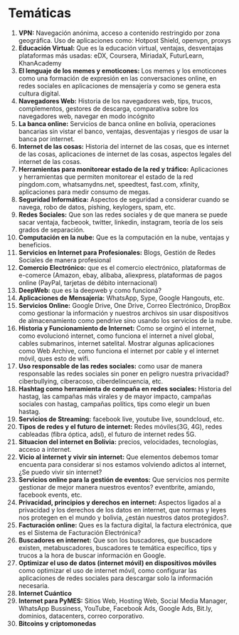 # Temáticas
1. **VPN:**  Navegación anónima, acceso a contenido restringido por zona geográfica. Uso de aplicaciones como: Hotpost Shield, openvpn, proxys
2. **Educación Virtual:** Que es la educación virtual, ventajas, desventajas plataformas más usadas: eDX, Coursera, MiriadaX, FuturLearn, KhanAcademy
3. **El lenguaje de los memes y emoticones:** Los memes y los emoticones como una formación de expresión en las conversaciones online, en redes sociales en aplicaciones de mensajería y como se genera esta cultura digital.
4. **Navegadores Web:** Historia de los navegadores web, tips, trucos, complementos, gestores de descarga, comparativa sobre los navegadores web, navegar en modo incógnito
5. **La banca online:** Servicios de banca online en bolivia, operaciones bancarias sin vistar el banco, ventajas, desventajas y riesgos de usar la banca por internet.
6. **Internet de las cosas:** Historia del internet de las cosas, que es internet de las cosas, aplicaciones de internet de las cosas, aspectos legales del internet de las cosas.
7. **Herramientas para monitorear estado de la red y tráfico:** Aplicaciones y herramientas que permiten monitorear el estado de la red pingdom.com, whatsamydns.net, speedtest, fast.com, xfinity, aplicaciones para medir consumo de megas.
8. **Seguridad Informática:** Aspectos de seguridad a considerar cuando se navega, robo de datos, pishing, keylogers, spam, etc.
9. **Redes Sociales:** Que son las redes sociales y de que manera se puede sacar ventaja, facbeook, twitter, linkedin, instagram, teoría de los seis grados de separación.
10. **Computación en la nube:** Que es la computación en la nube, ventajas y beneficios.
11. **Servicios en Internet para Profesionales:** Blogs, Gestión de Redes Sociales de manera profesional
12. **Comercio Electrónico:** que es el comercio electrónico, plataformas de e-comerce (Amazon, ebay, alibaba, aliexpress, plataformas de pagos online (PayPal, tarjetas de débito internacional)
13. **DeepWeb:** que es la deepweb y como funcioná?
14. **Aplicaciones de Mensajería:** WhatsApp, Sype, Google Hangouts, etc.
15. **Servicios Online:** Google Drive, One Drive, Correo Electrónico, DropBox como gestionar la información y nuestros archivos sin usar dispositivos de almacenamiento como pendrive sino usando los servicios de la nube.
16. **Historia y Funcionamiento de Internet:** Como se orginó el internet, como evolucionó internet, como funciona el internet a nivel global, cables submarinos, internet satelital. Mostrar algunas aplicaciones como Web Archive, como funciona el internet por cable y el internet móvil, ques esto de wifi.
17. **Uso responsable de las redes sociales:** como usar de manera responsable las redes sociales sin poner en peligro nuestra privacidad? ciberbullying, ciberacoso, ciberdelincuencia, etc.
18. **Hashtag como herramienta de compaña en redes sociales:** Historia del hastag, las campañas más virales y de mayor impacto, campañas sociales con hastag, campañas polítics, tips como elegir un buen hastag.
19. **Servicios de Streaming:** facebook live, youtube live, soundcloud, etc.
20. **Tipos de redes y el futuro de internet:** Redes móviles(3G, 4G), redes cableadas (fibra óptica, adsl), el futuro de internet redes 5G.
21. **Situacion del internet en Bolivia:** precios, velocidades, tecnologías, acceso a internet.
22. **Vicio al internet y vivir sin internet:** Que elementos debemos tomar encuenta para considerar si nos estamos volviendo adictos al internet, ¿Se puedo vivir sin internet?
23. **Servicios online para la gestión de eventos:** Que servicios nos permite gestionar de mejor manera nuestros eventos? eventbrite, amiando, facebook events, etc.
24. **Privacidad, principios y derechos en internet:** Aspectos ligados al a privacidad y los derechos de los datos en internet, que normas y leyes nos protegen en el mundo y bolivia, ¿están nuestros datos protegidos?.
25. **Facturación online:** Ques es la factura digital, la factura electrónica, que es el Sistema de Facturación Electrónica?
26. **Buscadores en internet:** Que son los buscadores, que buscadore existen, metabuscadores, buscadores te temática específico, tips y trucos a la hora de buscar información en Google.
27. **Optimizar el uso de datos (internet móvil) en dispositivos móviles** como optimizar el uso de internet móvil, como configurar las aplicaciones de redes sociales para descargar solo la información necesaria.
28. **Internet Cuántico**
29. **Internet para PyMES:** Sitios Web, Hosting Web, Social Media Manager, WhatsApp Bussiness, YouTube, Facebook Ads, Google Ads, Bit.ly, dominios, datacenters, correo corporativo.
30. **Bitcoins y criptomonedas**
